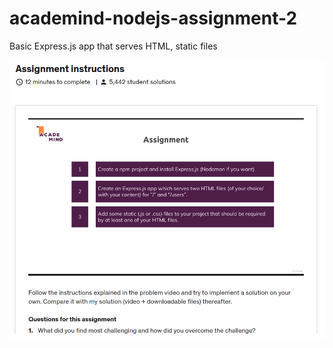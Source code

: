 # academind-nodejs-assignment-2
Basic Express.js app that serves HTML, static files

![Image](./assignment-statement.png)
